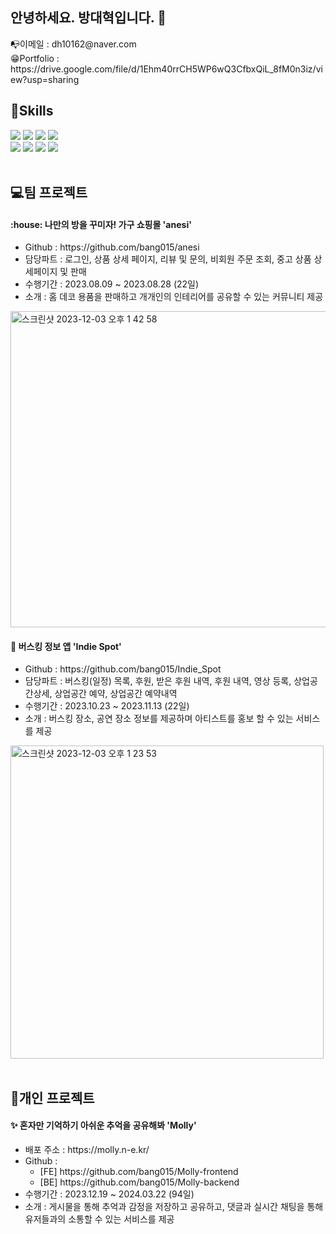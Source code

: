 ## 안녕하세요. 방대혁입니다. 👋
<div>📭이메일 : dh10162@naver.com</div>
😁Portfolio : https://drive.google.com/file/d/1Ehm40rrCH5WP6wQ3CfbxQiL_8fM0n3iz/view?usp=sharing

<br>
<div>
  
## 📖Skills
  <img src="https://img.shields.io/badge/Java-3766AB?style=flat&logo=Java&logoColor=white"/>
  <img src="https://img.shields.io/badge/Javascript-F7DF1E?style=flat&logo=javascript&logoColor=white"/>
  <img src="https://img.shields.io/badge/Vue.js-4FC08D?style=flat&logo=vuedotjs&logoColor=white"/>
  <img src="https://img.shields.io/badge/Springboot-6DB33F?style=flat&logo=springboot&logoColor=white"/>
  <br>
  <img src="https://img.shields.io/badge/Html5-E34F26?style=flat&logo=html5&logoColor=white"/>
  <img src="https://img.shields.io/badge/Css3-1572B6?style=flat&logo=css3&logoColor=white"/>
  <img src="https://img.shields.io/badge/Node.js-339933?style=flat&logo=nodedotjs&logoColor=white"/>
  <img src="https://img.shields.io/badge/React-61DAFB?style=flat&logo=react&logoColor=white"/>
</div>
<br>
<div>
  
## :computer:팀 프로젝트
   
  <h4>:house: 나만의 방을 꾸미자! 가구 쇼핑몰  'anesi'</h4>
  <ul>
    <li>Github : https://github.com/bang015/anesi</li>
    <li>담당파트 : 로그인, 상품 상세 페이지, 리뷰 및 문의, 비회원 주문 조회, 중고 상품 상세페이지 및 판매</li>
    <li>수행기간 : 2023.08.09 ~ 2023.08.28 (22일)</li>
    <li>소개 : 홈 데코 용품을 판매하고 개개인의 인테리어를 공유할 수 있는 커뮤니티 제공</li>
  </ul>
    <img width="506" alt="스크린샷 2023-12-03 오후 1 42 58" src="https://github.com/bang015/bang015/assets/137017329/3718427d-a6cb-487c-be4b-96b0a4ac5c45">
  <h4>🎸 버스킹 정보 앱 'Indie Spot'</h4>
  <ul>
    <li>Github : https://github.com/bang015/Indie_Spot</li>
    <li>담당파트 : 버스킹(일정) 목록, 후원, 받은 후원 내역, 후원 내역, 영상 등록, 상업공간상세, 상업공간 예약, 상업공간 예약내역</li>
    <li>수행기간 : 2023.10.23 ~ 2023.11.13 (22일)</li>
    <li>소개 : 버스킹 장소, 공연 장소 정보를 제공하며 아티스트를 홍보 할 수 있는 서비스를 제공</li>
  </ul>
    <img width="501" alt="스크린샷 2023-12-03 오후 1 23 53" src="https://github.com/bang015/bang015/assets/137017329/6447507d-47e2-4f8b-9e77-58002620593d">
</div>
<br>
<div>
  
## 👤개인 프로젝트

  <h4>✨ 혼자만 기억하기 아쉬운 추억을 공유해봐  'Molly'</h4>
  <ul>
    <li>배포 주소 : https://molly.n-e.kr/</li>
    <li>Github :
      <ul>
        <li>[FE] https://github.com/bang015/Molly-frontend</li>
        <li>[BE] https://github.com/bang015/Molly-backend</li>    
      </ul>
    </li>
    <li>수행기간 : 2023.12.19 ~ 2024.03.22 (94일)</li>
    <li>소개 : 게시물을 통해 추억과 감정을 저장하고 공유하고, 댓글과 실시간 채팅을 통해 유저들과의 소통할 수 있는 서비스를 제공</li>
  </ul>
</div>
